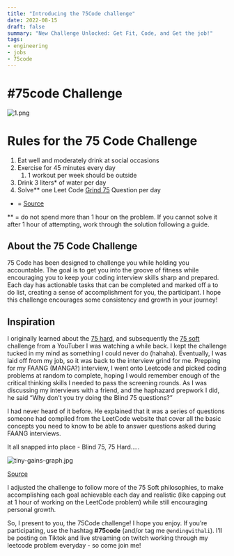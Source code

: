 ```yaml
---
title: "Introducing the 75Code challenge"
date: 2022-08-15
draft: false
summary: "New Challenge Unlocked: Get Fit, Code, and Get the job!"
tags:
- engineering
- jobs
- 75code
---
```


# #75code Challenge

![1.png](/2022-08-15/2.png)

# Rules for the 75 Code Challenge

1. Eat well and moderately drink at social occasions
2. Exercise for 45 minutes every day
    1. 1 workout per week should be outside
3. Drink 3 liters* of water per day
4. Solve** one Leet Code [Grind 75](https://www.techinterviewhandbook.org/grind75) Question per day

* = [Source](http://mayoclinic.org/healthy-lifestyle/nutrition-and-healthy-eating/in-depth/water/art-20044256#:~:text=The%20U.S.%20National%20Academies%20of,fluids%20a%20day%20for%20women)

** = do not spend more than 1 hour on the problem. If you cannot solve it after 1 hour of attempting, work through the solution following a guide.

## About the  75 Code Challenge

75 Code has been designed to challenge you while holding you accountable. The goal is to get you into the groove of fitness while encouraging you to keep your coding interview skills sharp and prepared. Each day has actionable tasks that can be completed and marked off a to do list, creating a sense of accomplishment for you, the participant. I hope this challenge encourages some consistency and growth in your journey!

## Inspiration

I originally learned about the [75 hard](https://andyfrisella.com/pages/75hard-info), and subsequently the [75 soft](https://kimandkalee.com/health/75-soft-challenge/) challenge from a YouTuber I was watching a while back. I kept the challenge tucked in my mind as something I could never do (hahaha). Eventually, I was laid off from my job, so it was back to the interview grind for me. Prepping for my FAANG (MANGA?) interview, I went onto Leetcode and picked coding problems at random to complete, hoping I would remember enough of the critical thinking skills I needed to pass the screening rounds. As I was discussing my interviews with a friend, and the haphazard prepwork I did, he said “Why don’t you try doing the Blind 75 questions?”

I had never heard of it before. He explained that it was a series of questions someone had compiled from the LeetCode website that cover all the basic concepts you need to know to be able to answer questions asked during FAANG interviews.   

It all snapped into place - Blind 75, 75 Hard…..

![tiny-gains-graph.jpg](/2022-08-15/tiny-gains-graph.jpeg)

[Source](https://jamesclear.com/continuous-improvement)

I adjusted the challenge to follow more of the 75 Soft philosophies, to make accomplishing each goal achievable each day and realistic (like capping out at 1 hour of working on the LeetCode problem) while still encouraging personal growth.

So, I present to you, the 75Code challenge! I hope you enjoy. If you’re participating, use the hashtag **#75code** (and/or tag me `@endingwithali`).  I’ll be posting on Tiktok and live streaming  on twitch working through my leetcode problem everyday - so come join me!